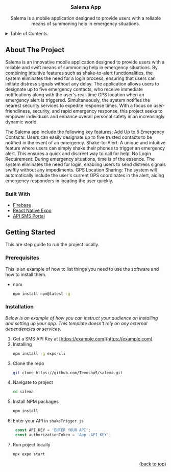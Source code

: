 <div align="center">
  <h3 align="center">Salema App</h3>

  <p align="center">
      Salema is a mobile application designed to provide users with a reliable means of summoning help in emergency situations.
  </p>
</div>

<details>
  <summary>Table of Contents</summary>
  <ol>
    <li>
      <a href="#about-the-project">About The Project</a>
      <ul>
        <li><a href="#built-with">Built With</a></li>
      </ul>
    </li>
    <li>
      <a href="#getting-started">Getting Started</a>
      <ul>
        <li><a href="#prerequisites">Prerequisites</a></li>
        <li><a href="#installation">Installation</a></li>
      </ul>
    </li>
    <li><a href="#acknowledgments">Acknowledgments</a></li>
  </ol>
</details>

## About The Project

Salema is an innovative mobile application designed to provide users with a reliable and swift means of summoning help in emergency situations. By combining intuitive features such as shake-to-alert functionalities, the system eliminates the need for a login process, ensuring that users can initiate distress signals without any delay. The application allows users to designate up to five emergency contacts, who receive immediate notifications along with the user's real-time GPS location when an emergency alert is triggered. Simultaneously, the system notifies the nearest security services to expedite response times. With a focus on user-friendliness, security, and rapid emergency response, this project seeks to empower individuals and enhance overall personal safety in an increasingly dynamic world.

The Salema app include the following key features:
Add Up to 5 Emergency Contacts: Users can easily designate up to five trusted contacts to be notified in the event of an emergency.
Shake-to-Alert: A unique and intuitive feature where users can simply shake their phones to trigger an emergency alert. This ensures a quick and discreet way to call for help.
No Login Requirement: During emergency situations, time is of the essence. The system eliminates the need for login, enabling users to send distress signals swiftly without any impediments.
GPS Location Sharing: The system will automatically include the user's current GPS coordinates in the alert, aiding emergency responders in locating the user quickly.


### Built With


* [Firebase](https://firebase.google.com)
* [React Native Expo](https://docs.expo.dev)
* [API SMS Portal](https://www.infobip.com/docs/api)
  
## Getting Started

This are step guide to run the project locally.

### Prerequisites

This is an example of how to list things you need to use the software and how to install them.
* npm
  ```sh
  npm install npm@latest -g
  ```

### Installation

_Below is an example of how you can instruct your audience on installing and setting up your app. This template doesn't rely on any external dependencies or services._

1. Get a SMS API Key at [https://example.com](https://example.com)
2. Installing
   ```sh
   npm install -g expo-cli
   ```
3. Clone the repo
   ```sh
   git clone https://github.com/TemoshoS/salema.git
   ```
4. Navigate to project 
   ```sh
   cd salema
   ```
5. Install NPM packages
   ```sh
   npm install
   ```
6. Enter your API in `shakeTrigger.js` 
   ```js
    const API_KEY = 'ENTER YOUR API';
    const authorizationToken = 'App -API_KEY';
   ```
7. Run poject locally
    ```sh
   npx expo start
   ```

<p align="right">(<a href="#readme-top">back to top</a>)</p>
